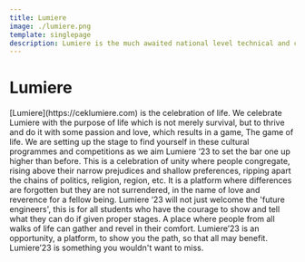 ```yaml
---
title: Lumiere
image: ./lumiere.png
template: singlepage
description: Lumiere is the much awaited national level technical and cultural festival conducted by the college.
---
```

<h1>Lumiere</h1>
[Lumiere](https://ceklumiere.com) is the celebration of life. We celebrate Lumiere with the purpose of life which is not merely survival, but to thrive and do it with some passion and love, which results in a game, The game of life. We are setting up the stage to find yourself in these cultural programmes and competitions as we aim Lumiere ‘23 to set the bar one up higher than before. This is a celebration of unity where people congregate, rising above their narrow prejudices and shallow preferences, ripping apart the chains of politics, religion, region, etc. It is a platform where differences are forgotten but they are not surrendered, in the name of love and reverence for a fellow being. Lumiere ‘23 will not just welcome the 'future engineers', this is for all students who have the courage to show and tell what they can do if given proper stages. A place where people from all walks of life can gather and revel in their comfort. Lumiere’23 is an opportunity, a platform, to show you the path, so that all may benefit. Lumiere’23 is something you wouldn't want to miss.
